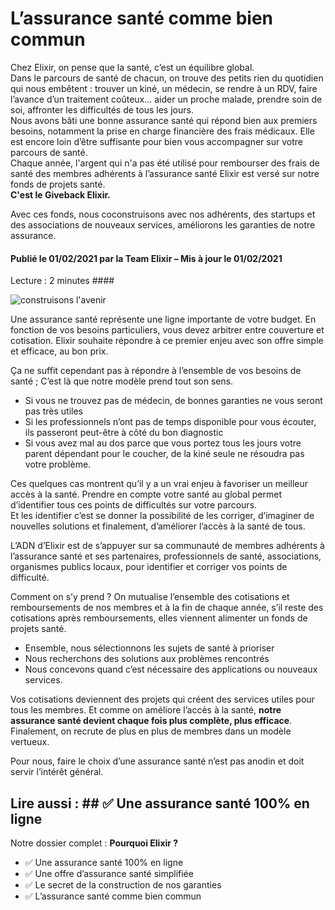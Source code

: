 # L’assurance santé comme bien commun #

Chez Elixir, on pense que la santé, c’est un équilibre global.  
Dans le parcours de santé de chacun, on trouve des petits rien du quotidien qui nous embêtent :  trouver un kiné, un médecin, se rendre à un RDV, faire l’avance d’un traitement coûteux... aider un proche malade, prendre soin de soi, affronter les difficultés de tous les jours.  
Nous avons bâti une bonne assurance santé qui répond bien aux premiers besoins, notamment la prise en charge financière des frais médicaux. Elle est encore loin d’être suffisante pour bien vous accompagner sur votre parcours de santé.  
Chaque année, l'argent qui n'a pas été utilisé pour rembourser des frais de santé des membres adhérents à l’assurance santé Elixir est versé sur notre fonds de projets santé.  
**C'est le Giveback Elixir.**

Avec ces fonds, nous coconstruisons avec nos adhérents, des startups et des associations de nouveaux services, améliorons les garanties de notre assurance. 

#### Publié le   01/02/2021 par la Team Elixir – Mis à jour le   01/02/2021  
Lecture : 2 minutes ####

![construisons l'avenir](https://live.staticflickr.com/8163/7590363962_97820fc76d.jpg)


Une assurance santé représente une ligne importante de votre budget. En fonction de vos besoins particuliers, vous devez arbitrer entre couverture et cotisation. Elixir souhaite répondre à ce premier enjeu avec son offre simple et efficace, au bon prix.


Ça ne suffit cependant pas à répondre à l’ensemble de vos besoins de santé ; C’est là que notre modèle prend tout son sens.  
-	Si vous ne trouvez pas de médecin, de bonnes garanties ne vous seront pas très utiles
-	Si les professionnels n’ont pas de temps disponible pour vous écouter, ils passeront peut-être à côté du bon diagnostic
-	Si vous avez mal au dos parce que vous portez tous les jours votre parent dépendant pour le coucher, de la kiné seule ne résoudra pas votre problème.  


Ces quelques cas montrent qu’il y a un vrai enjeu à favoriser un meilleur accès à la santé. Prendre en compte votre santé au global permet d’identifier tous ces points de difficultés sur votre parcours.   
Et les identifier c’est se donner la possibilité de les corriger, d’imaginer de nouvelles solutions et finalement, d’améliorer l’accès à la santé de tous.   


L’ADN d’Elixir est de s’appuyer sur sa communauté de membres adhérents à l’assurance santé et ses partenaires, professionnels de santé, associations, organismes publics locaux, pour identifier et corriger vos points de difficulté.   


Comment on s’y prend ? On mutualise l’ensemble des cotisations et remboursements de nos membres et à la fin de chaque année, s’il reste des cotisations après remboursements, elles viennent alimenter un fonds de projets santé.  
-	Ensemble, nous sélectionnons les sujets de santé à prioriser
-	Nous recherchons des solutions aux problèmes rencontrés
-	Nous concevons quand c’est nécessaire des applications ou nouveaux services.  


Vos cotisations deviennent des projets qui créent des services utiles pour tous les membres. Et comme on améliore l’accès à la santé, **notre assurance santé devient chaque fois plus complète, plus efficace**. Finalement, on recrute de plus en plus de membres dans un modèle vertueux.


Pour nous, faire le choix d’une assurance santé n’est pas anodin et doit servir l’intérêt général. 


## Lire aussi : ## ✅ Une assurance santé 100% en ligne 
Notre dossier complet : **Pourquoi Elixir ?**

- ✅ Une assurance santé 100% en ligne 
- ✅ Une offre d’assurance santé simplifiée 
- ✅ Le secret de la construction de nos garanties
- ✅ L’assurance santé comme bien commun

